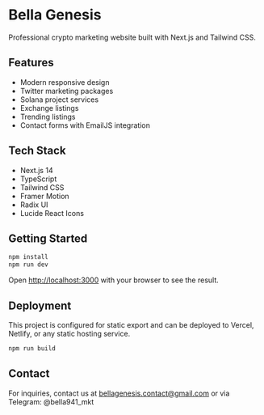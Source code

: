 # Bella Genesis

Professional crypto marketing website built with Next.js and Tailwind CSS.

## Features

- Modern responsive design
- Twitter marketing packages
- Solana project services
- Exchange listings
- Trending listings
- Contact forms with EmailJS integration

## Tech Stack

- Next.js 14
- TypeScript
- Tailwind CSS
- Framer Motion
- Radix UI
- Lucide React Icons

## Getting Started

```bash
npm install
npm run dev
```

Open [http://localhost:3000](http://localhost:3000) with your browser to see the result.

## Deployment

This project is configured for static export and can be deployed to Vercel, Netlify, or any static hosting service.

```bash
npm run build
```

## Contact

For inquiries, contact us at bellagenesis.contact@gmail.com or via Telegram: @bella941_mkt
